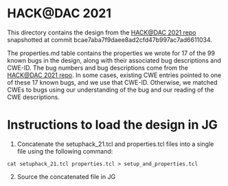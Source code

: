 # HACK@DAC 2021
This directory contains the design from the [HACK@DAC 2021 repo](https://github.com/HACK-EVENT/hackatdac21) snapshotted at commit bcae7aba7f9daee8ad2cfd47b997ac7ad6611034.

The properties.md table contains the properties we wrote for 17 of the 99 known bugs in the design, along with their associated bug descriptions and CWE-ID. The bug numbers and bug descriptions come from the [HACK@DAC 2021 repo](https://github.com/HACK-EVENT/hackatdac21). In some cases, existing CWE entries pointed to one of these 17 known bugs, and we use that CWE-ID. Otherwise, we matched CWEs to bugs using our understanding of the bug and our reading of the CWE descriptions. 

# Instructions to load the design in JG

1. Concatenate the setuphack_21.tcl and properties.tcl files into a single file using the following command:

```
cat setuphack_21.tcl properties.tcl > setup_and_properties.tcl
```

2. Source the concatenated file in JG
